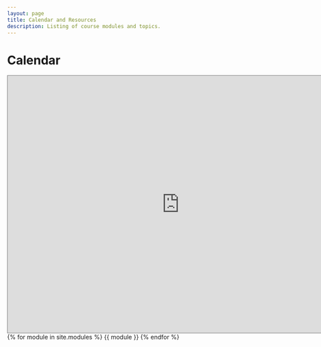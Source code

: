 ```yaml
---
layout: page
title: Calendar and Resources
description: Listing of course modules and topics.
---
```


# Calendar
<iframe src="https://calendar.google.com/calendar/embed?height=600&wkst=1&bgcolor=%23ffffff&ctz=Pacific%2FHonolulu&src=bW9tcDA4cHBzNDU3bThybHYxbTM4ZTZhMjhAZ3JvdXAuY2FsZW5kYXIuZ29vZ2xlLmNvbQ&color=%23D50000" style="border:solid 1px #777" width="800" height="600" frameborder="0" scrolling="no"></iframe>
{% for module in site.modules %}
{{ module }}
{% endfor %}
